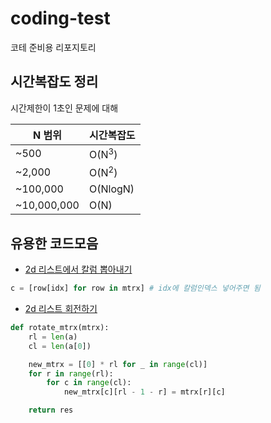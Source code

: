 # coding-test
코테 준비용 리포지토리

## 시간복잡도 정리
시간제한이 1초인 문제에 대해

|N 범위|시간복잡도|
|-|-|
|~500|O(N<sup>3</sup>)|
|~2,000|O(N<sup>2</sup>)|
|~100,000|O(NlogN)|
|~10,000,000|O(N)|


## 유용한 코드모음
* [2d 리스트에서 칼럼 뽑아내기](https://stackoverflow.com/questions/903853/how-do-you-extract-a-column-from-a-multi-dimensional-array)
```py
c = [row[idx] for row in mtrx] # idx에 칼럼인덱스 넣어주면 됨
```

* [2d 리스트 회전하기](https://github.com/ndb796/Python-Competitive-Programming-Team-Notes/blob/master/Miscellaneous/rotate_a_matrix_by_90_degree.py)
```py
def rotate_mtrx(mtrx):
    rl = len(a)
    cl = len(a[0])

    new_mtrx = [[0] * rl for _ in range(cl)]
    for r in range(rl):
        for c in range(cl):
            new_mtrx[c][rl - 1 - r] = mtrx[r][c]

    return res
```